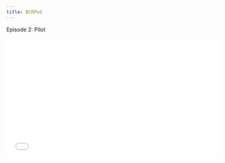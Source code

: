 ```yaml
---
title: BCRPod
---
```


Episode 2: Pilot

<div class="embed-responsive embed-responsive-16by9">
<iframe width="560" height="315" src="./blog/BCRPod_Pliot_2.m4a" frameborder="0" allow="autoplay; encrypted-media">
</div>


